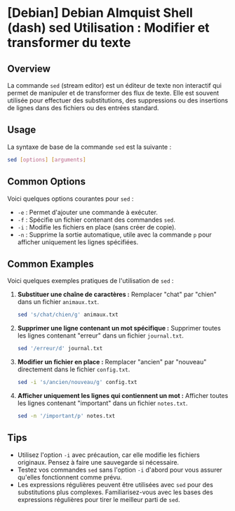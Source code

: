 # [Debian] Debian Almquist Shell (dash) sed Utilisation : Modifier et transformer du texte

## Overview
La commande `sed` (stream editor) est un éditeur de texte non interactif qui permet de manipuler et de transformer des flux de texte. Elle est souvent utilisée pour effectuer des substitutions, des suppressions ou des insertions de lignes dans des fichiers ou des entrées standard.

## Usage
La syntaxe de base de la commande `sed` est la suivante :

```bash
sed [options] [arguments]
```

## Common Options
Voici quelques options courantes pour `sed` :

- `-e` : Permet d'ajouter une commande à exécuter.
- `-f` : Spécifie un fichier contenant des commandes `sed`.
- `-i` : Modifie les fichiers en place (sans créer de copie).
- `-n` : Supprime la sortie automatique, utile avec la commande `p` pour afficher uniquement les lignes spécifiées.

## Common Examples
Voici quelques exemples pratiques de l'utilisation de `sed` :

1. **Substituer une chaîne de caractères :**
   Remplacer "chat" par "chien" dans un fichier `animaux.txt`.

   ```bash
   sed 's/chat/chien/g' animaux.txt
   ```

2. **Supprimer une ligne contenant un mot spécifique :**
   Supprimer toutes les lignes contenant "erreur" dans un fichier `journal.txt`.

   ```bash
   sed '/erreur/d' journal.txt
   ```

3. **Modifier un fichier en place :**
   Remplacer "ancien" par "nouveau" directement dans le fichier `config.txt`.

   ```bash
   sed -i 's/ancien/nouveau/g' config.txt
   ```

4. **Afficher uniquement les lignes qui contiennent un mot :**
   Afficher toutes les lignes contenant "important" dans un fichier `notes.txt`.

   ```bash
   sed -n '/important/p' notes.txt
   ```

## Tips
- Utilisez l'option `-i` avec précaution, car elle modifie les fichiers originaux. Pensez à faire une sauvegarde si nécessaire.
- Testez vos commandes `sed` sans l'option `-i` d'abord pour vous assurer qu'elles fonctionnent comme prévu.
- Les expressions régulières peuvent être utilisées avec `sed` pour des substitutions plus complexes. Familiarisez-vous avec les bases des expressions régulières pour tirer le meilleur parti de `sed`.